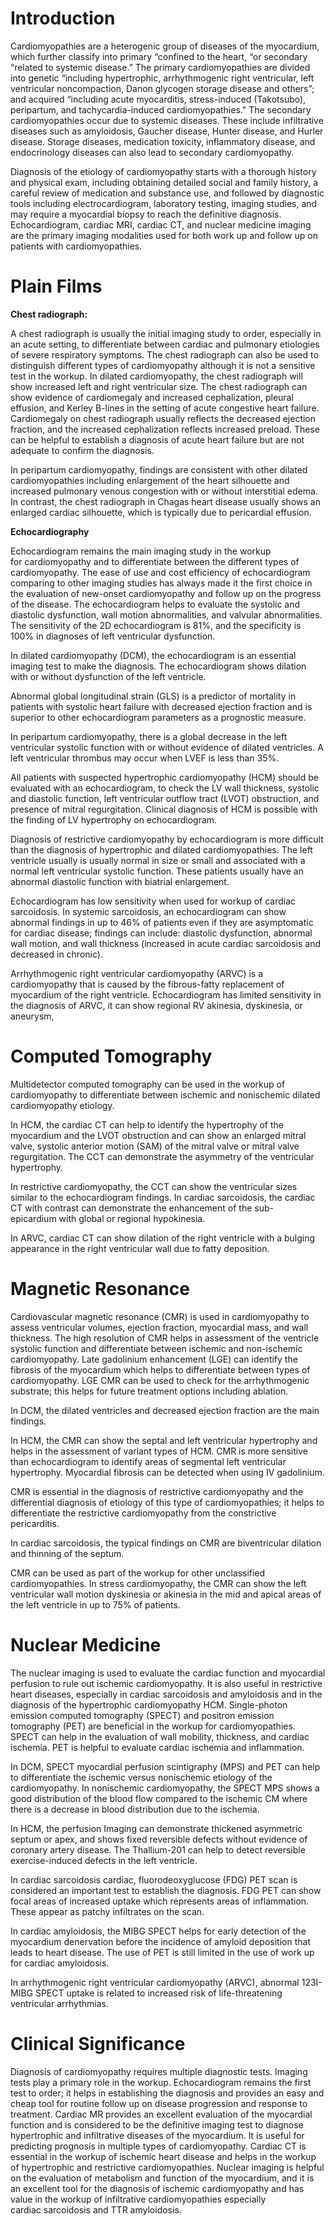 # Introduction

Cardiomyopathies are a heterogenic group of diseases of the myocardium, which further classify into primary “confined to the heart, “or secondary “related to systemic disease.” The primary cardiomyopathies are divided into genetic “including hypertrophic, arrhythmogenic right ventricular, left ventricular noncompaction, Danon glycogen storage disease and others”; and acquired “including acute myocarditis, stress-induced (Takotsubo), peripartum, and tachycardia-induced cardiomyopathies." The secondary cardiomyopathies occur due to systemic diseases. These include infiltrative diseases such as amyloidosis, Gaucher disease, Hunter disease, and Hurler disease. Storage diseases, medication toxicity, inflammatory disease, and endocrinology diseases can also lead to secondary cardiomyopathy.

Diagnosis of the etiology of cardiomyopathy starts with a thorough history and physical exam, including obtaining detailed social and family history, a careful review of medication and substance use, and followed by diagnostic tools including electrocardiogram, laboratory testing, imaging studies, and may require a myocardial biopsy to reach the definitive diagnosis. Echocardiogram, cardiac MRI, cardiac CT, and nuclear medicine imaging are the primary imaging modalities used for both work up and follow up on patients with cardiomyopathies.

# Plain Films

**Chest radiograph:**

A chest radiograph is usually the initial imaging study to order, especially in an acute setting, to differentiate between cardiac and pulmonary etiologies of severe respiratory symptoms. The chest radiograph can also be used to distinguish different types of cardiomyopathy although it is not a sensitive test in the workup. In dilated cardiomyopathy, the chest radiograph will show increased left and right ventricular size. The chest radiograph can show evidence of cardiomegaly and increased cephalization, pleural effusion, and Kerley B-lines in the setting of acute congestive heart failure. Cardiomegaly on chest radiograph usually reflects the decreased ejection fraction, and the increased cephalization reflects increased preload. These can be helpful to establish a diagnosis of acute heart failure but are not adequate to confirm the diagnosis.

In peripartum cardiomyopathy, findings are consistent with other dilated cardiomyopathies including enlargement of the heart silhouette and increased pulmonary venous congestion with or without interstitial edema. In contrast, the chest radiograph in Chagas heart disease usually shows an enlarged cardiac silhouette, which is typically due to pericardial effusion.

**Echocardiography**

Echocardiogram remains the main imaging study in the workup for cardiomyopathy and to differentiate between the different types of cardiomyopathy. The ease of use and cost efficiency of echocardiogram comparing to other imaging studies has always made it the first choice in the evaluation of new-onset cardiomyopathy and follow up on the progress of the disease. The echocardiogram helps to evaluate the systolic and diastolic dysfunction, wall motion abnormalities, and valvular abnormalities. The sensitivity of the 2D echocardiogram is 81%, and the specificity is 100% in diagnoses of left ventricular dysfunction.

In dilated cardiomyopathy (DCM), the echocardiogram is an essential imaging test to make the diagnosis. The echocardiogram shows dilation with or without dysfunction of the left ventricle.

Abnormal global longitudinal strain (GLS) is a predictor of mortality in patients with systolic heart failure with decreased ejection fraction and is superior to other echocardiogram parameters as a prognostic measure.

In peripartum cardiomyopathy, there is a global decrease in the left ventricular systolic function with or without evidence of dilated ventricles. A left ventricular thrombus may occur when LVEF is less than 35%.

All patients with suspected hypertrophic cardiomyopathy (HCM) should be evaluated with an echocardiogram, to check the LV wall thickness, systolic and diastolic function, left ventricular outflow tract (LVOT) obstruction, and presence of mitral regurgitation. Clinical diagnosis of HCM is possible with the finding of LV hypertrophy on echocardiogram.

Diagnosis of restrictive cardiomyopathy by echocardiogram is more difficult than the diagnosis of hypertrophic and dilated cardiomyopathies. The left ventricle usually is usually normal in size or small and associated with a normal left ventricular systolic function. These patients usually have an abnormal diastolic function with biatrial enlargement.

Echocardiogram has low sensitivity when used for workup of cardiac sarcoidosis. In systemic sarcoidosis, an echocardiogram can show abnormal findings in up to 46% of patients even if they are asymptomatic for cardiac disease; findings can include: diastolic dysfunction, abnormal wall motion, and wall thickness (increased in acute cardiac sarcoidosis and decreased in chronic).

Arrhythmogenic right ventricular cardiomyopathy (ARVC) is a cardiomyopathy that is caused by the fibrous-fatty replacement of myocardium of the right ventricle. Echocardiogram has limited sensitivity in the diagnosis of ARVC, it can show regional RV akinesia, dyskinesia, or aneurysm,

# Computed Tomography

Multidetector computed tomography can be used in the workup of cardiomyopathy to differentiate between ischemic and nonischemic dilated cardiomyopathy etiology.

In HCM, the cardiac CT can help to identify the hypertrophy of the myocardium and the LVOT obstruction and can show an enlarged mitral valve, systolic anterior motion (SAM) of the mitral valve or mitral valve regurgitation. The CCT can demonstrate the asymmetry of the ventricular hypertrophy.

In restrictive cardiomyopathy, the CCT can show the ventricular sizes similar to the echocardiogram findings. In cardiac sarcoidosis, the cardiac CT with contrast can demonstrate the enhancement of the sub-epicardium with global or regional hypokinesia.

In ARVC, cardiac CT can show dilation of the right ventricle with a bulging appearance in the right ventricular wall due to fatty deposition.

# Magnetic Resonance

Cardiovascular magnetic resonance (CMR) is used in cardiomyopathy to assess ventricular volumes, ejection fraction, myocardial mass, and wall thickness. The high resolution of CMR helps in assessment of the ventricle systolic function and differentiate between ischemic and non-ischemic cardiomyopathy. Late gadolinium enhancement (LGE) can identify the fibrosis of the myocardium which helps to differentiate between types of cardiomyopathy. LGE CMR can be used to check for the arrhythmogenic substrate; this helps for future treatment options including ablation.

In DCM, the dilated ventricles and decreased ejection fraction are the main findings.

In HCM, the CMR can show the septal and left ventricular hypertrophy and helps in the assessment of variant types of HCM. CMR is more sensitive than echocardiogram to identify areas of segmental left ventricular hypertrophy. Myocardial fibrosis can be detected when using IV gadolinium.

CMR is essential in the diagnosis of restrictive cardiomyopathy and the differential diagnosis of etiology of this type of cardiomyopathies; it helps to differentiate the restrictive cardiomyopathy from the constrictive pericarditis.

In cardiac sarcoidosis, the typical findings on CMR are biventricular dilation and thinning of the septum.

CMR can be used as part of the workup for other unclassified cardiomyopathies. In stress cardiomyopathy, the CMR can show the left ventricular wall motion dyskinesia or akinesia in the mid and apical areas of the left ventricle in up to 75% of patients.

# Nuclear Medicine

The nuclear imaging is used to evaluate the cardiac function and myocardial perfusion to rule out ischemic cardiomyopathy. It is also useful in restrictive heart diseases, especially in cardiac sarcoidosis and amyloidosis and in the diagnosis of the hypertrophic cardiomyopathy HCM. Single-photon emission computed tomography (SPECT) and positron emission tomography (PET) are beneficial in the workup for cardiomyopathies. SPECT can help in the evaluation of wall mobility, thickness, and cardiac ischemia. PET is helpful to evaluate cardiac ischemia and inflammation.

In DCM, SPECT myocardial perfusion scintigraphy (MPS) and PET can help to differentiate the ischemic versus nonischemic etiology of the cardiomyopathy. In nonischemic cardiomyopathy, the SPECT MPS shows a good distribution of the blood flow compared to the ischemic CM where there is a decrease in blood distribution due to the ischemia.

In HCM, the perfusion Imaging can demonstrate thickened asymmetric septum or apex, and shows fixed reversible defects without evidence of coronary artery disease. The Thallium-201 can help to detect reversible exercise-induced defects in the left ventricle.

In cardiac sarcoidosis cardiac, fluorodeoxyglucose (FDG) PET scan is considered an important test to establish the diagnosis. FDG PET can show focal areas of increased uptake which represents areas of inflammation. These appear as patchy infiltrates on the scan.

In cardiac amyloidosis, the MIBG SPECT helps for early detection of the myocardium denervation before the incidence of amyloid deposition that leads to heart disease. The use of PET is still limited in the use of work up for cardiac amyloidosis.

In arrhythmogenic right ventricular cardiomyopathy (ARVC), abnormal 123I-MIBG SPECT uptake is related to increased risk of life-threatening ventricular arrhythmias.

# Clinical Significance

Diagnosis of cardiomyopathy requires multiple diagnostic tests. Imaging tests play a primary role in the workup. Echocardiogram remains the first test to order; it helps in establishing the diagnosis and provides an easy and cheap tool for routine follow up on disease progression and response to treatment. Cardiac MR provides an excellent evaluation of the myocardial function and is considered to be the definitive imaging test to diagnose hypertrophic and infiltrative diseases of the myocardium. It is useful for predicting prognosis in multiple types of cardiomyopathy. Cardiac CT is essential in the workup of ischemic heart disease and helps in the workup of hypertrophic and restrictive cardiomyopathies. Nuclear imaging is helpful on the evaluation of metabolism and function of the myocardium, and it is an excellent tool for the diagnosis of ischemic cardiomyopathy and has value in the workup of infiltrative cardiomyopathies especially cardiac sarcoidosis and TTR amyloidosis.